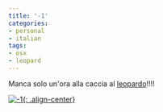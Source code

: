 ```yaml
---
title: '-1'
categories:
- personal
- italian
tags:
- osx
- leopard
---
```

Manca solo un'ora alla caccia al [leopardo](http://www.apple.com/it/macosx/
"http://www.apple.com/it/macosx/" )!!!!  

[![-1]({{site.url}}/assets/images/menouno.jpg){: .align-center}]({{site.url}}/assets/images/menouno.jpg "-1")

